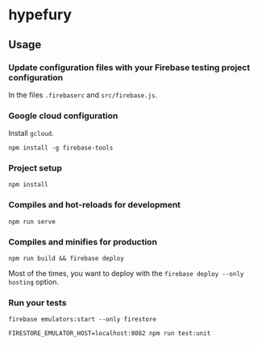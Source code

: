 # hypefury

## Usage

### Update configuration files with your Firebase testing project configuration
In the files `.firebaserc` and `src/firebase.js`.

### Google cloud configuration
Install `gcloud`.

`npm install -g firebase-tools`


### Project setup
```
npm install
```

### Compiles and hot-reloads for development
```
npm run serve
```

### Compiles and minifies for production
```
npm run build && firebase deploy
```

Most of the times, you want to deploy with the `firebase deploy --only hosting` option.

### Run your tests
```
firebase emulators:start --only firestore
```

```
FIRESTORE_EMULATOR_HOST=localhost:8082 npm run test:unit
```

